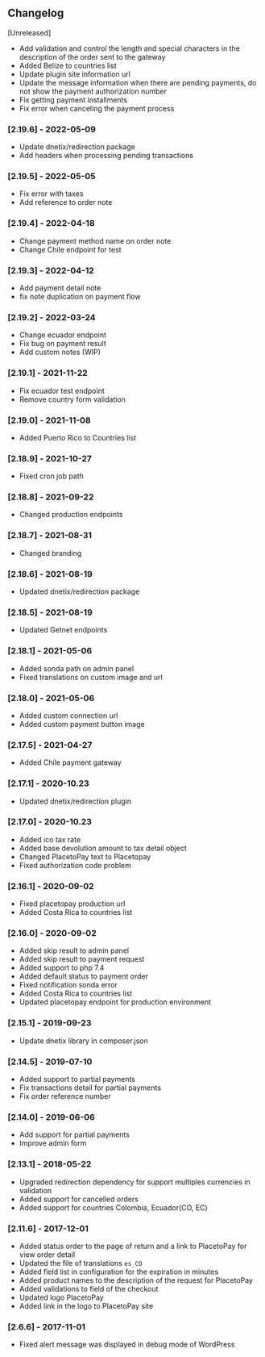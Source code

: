 ## Changelog

[Unreleased]
- Add validation and control the length and special characters in the description of the order sent to the gateway
- Added Belize to countries list
- Update plugin site information url
- Update the message information when there are pending payments, do not show the payment authorization number
- Fix getting payment installments
- Fix error when canceling the payment process

### [2.19.6] - 2022-05-09
- Update dnetix/redirection package
- Add headers when processing pending transactions

### [2.19.5] - 2022-05-05
- Fix error with taxes
- Add reference to order note

### [2.19.4] - 2022-04-18
- Change payment method name on order note
- Change Chile endpoint for test

### [2.19.3] - 2022-04-12
- Add payment detail note
- fix note duplication on payment flow

### [2.19.2] - 2022-03-24
- Change ecuador endpoint
- Fix bug on payment result
- Add custom notes (WIP)

### [2.19.1] - 2021-11-22
- Fix ecuador test endpoint
- Remove country form validation

### [2.19.0] - 2021-11-08
- Added Puerto Rico to Countries list

### [2.18.9] - 2021-10-27
- Fixed cron job path

### [2.18.8] - 2021-09-22
- Changed production endpoints

### [2.18.7] - 2021-08-31
- Changed branding

### [2.18.6] - 2021-08-19
- Updated dnetix/redirection package

### [2.18.5] - 2021-08-19
- Updated Getnet endpoints

### [2.18.1] - 2021-05-06
- Added sonda path on admin panel
- Fixed translations on custom image and url

### [2.18.0] - 2021-05-06
- Added custom connection url
- Added custom payment button image

### [2.17.5] - 2021-04-27
- Added Chile payment gateway

### [2.17.1] - 2020-10.23
- Updated dnetix/redirection plugin

### [2.17.0] - 2020-10.23
- Added ico tax rate
- Added base devolution amount to tax detail object
- Changed PlacetoPay text to Placetopay
- Fixed authorization code problem

### [2.16.1] - 2020-09-02
- Fixed placetopay production url
- Added Costa Rica to countries list

### [2.16.0] - 2020-09-02
- Added skip result to admin panel
- Added skip result to payment request
- Added support to php 7.4
- Added default status to payment order
- Fixed notification sonda error
- Added Costa Rica to countries list
- Updated placetopay endpoint for production environment

### [2.15.1] - 2019-09-23
- Update dnetix library in composer.json

### [2.14.5] - 2019-07-10
- Added support to partial payments
- Fix transactions detail for partial payments
- Fix order reference number

### [2.14.0] - 2019-06-06
- Add support for partial payments
- Improve admin form

### [2.13.1] - 2018-05-22
- Upgraded redirection dependency for support multiples currencies in validation
- Added support for cancelled orders
- Added support for countries Colombia, Ecuador(CO, EC)

### [2.11.6] - 2017-12-01
- Added status order to the page of return and a link to PlacetoPay for view order detail
- Updated the file of translations `es_CO`
- Added field list in configuration for the expiration in minutes
- Added product names to the description of the request for PlacetoPay
- Added validations to field of the checkout
- Updated logo PlacetoPay
- Added link in the logo to PlacetoPay site

### [2.6.6] - 2017-11-01
- Fixed alert message was displayed in debug mode of WordPress
